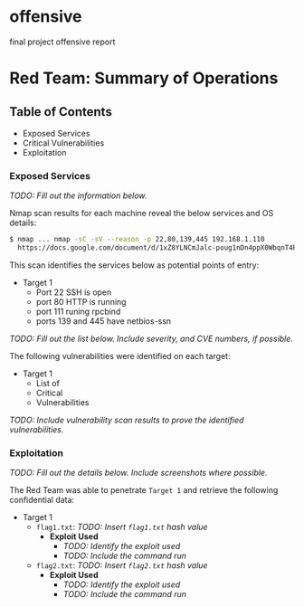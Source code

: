 # offensive
final project offensive report
# Red Team: Summary of Operations

## Table of Contents
- Exposed Services
- Critical Vulnerabilities
- Exploitation

### Exposed Services
_TODO: Fill out the information below._

Nmap scan results for each machine reveal the below services and OS details:

```bash
$ nmap ... nmap -sC -sV --reason -p 22,80,139,445 192.168.1.110
  https://docs.google.com/document/d/1xZ8YLNCmJalc-poug1nDn4ppX0WbqnT4Pzn2QXe3ib0/edit?usp=sharing
```

This scan identifies the services below as potential points of entry:
- Target 1
  - Port 22 SSH is open
  - port 80 HTTP is running
  - port 111 runing rpcbind
  - ports 139 and 445 have netbios-ssn 

_TODO: Fill out the list below. Include severity, and CVE numbers, if possible._

The following vulnerabilities were identified on each target:
- Target 1
  - List of
  - Critical
  - Vulnerabilities

_TODO: Include vulnerability scan results to prove the identified vulnerabilities._

### Exploitation
_TODO: Fill out the details below. Include screenshots where possible._

The Red Team was able to penetrate `Target 1` and retrieve the following confidential data:
- Target 1
  - `flag1.txt`: _TODO: Insert `flag1.txt` hash value_
    - **Exploit Used**
      - _TODO: Identify the exploit used_
      - _TODO: Include the command run_
  - `flag2.txt`: _TODO: Insert `flag2.txt` hash value_
    - **Exploit Used**
      - _TODO: Identify the exploit used_
      - _TODO: Include the command run_
